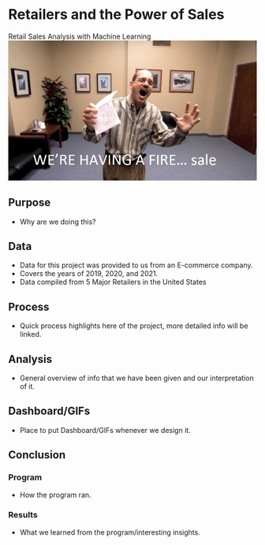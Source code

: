 # Retailers and the Power of Sales
Retail Sales Analysis with Machine Learning
![FireSale](Images/Tobias_Fire_Sale.JPG)

## Purpose
* Why are we doing this?

## Data
* Data for this project was provided to us from an E-commerce company.  
* Covers the years of 2019, 2020, and 2021.
* Data compiled from 5 Major Retailers in the United States 

## Process
* Quick process highlights here of the project, more detailed info will be linked. 

## Analysis
* General overview of info that we have been given and our interpretation of it.

## Dashboard/GIFs
* Place to put Dashboard/GIFs whenever we design it. 

## Conclusion
### Program
* How the program ran.

### Results
* What we learned from the program/interesting insights.
